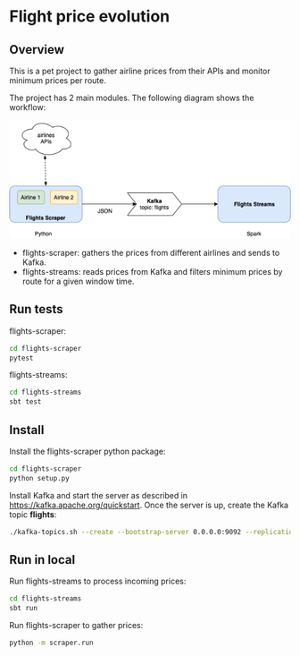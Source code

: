 # Flight price evolution
## Overview
This is a pet project to gather airline prices from their APIs and monitor minimum prices per route.

The project has 2 main modules. The following diagram shows the workflow:

![Components diagram](https://github.com/d1eg0/flights-price-evolution/raw/master/docs/components-flow.png "Components diagram")

- flights-scraper: gathers the prices from different airlines and sends to Kafka.
- flights-streams: reads prices from Kafka and filters minimum prices by route for a given window time.

## Run tests
flights-scraper:
```bash
cd flights-scraper
pytest
```
flights-streams:
```bash
cd flights-streams
sbt test
```

## Install
Install the flights-scraper python package:
```bash
cd flights-scraper
python setup.py
```

Install Kafka and start the server as described in <https://kafka.apache.org/quickstart>. Once the server is up, create the Kafka topic **flights**:
```bash
./kafka-topics.sh --create --bootstrap-server 0.0.0.0:9092 --replication-factor 1 --partitions 1 --topic flights
```

## Run in local
Run flights-streams to process incoming prices:
```bash
cd flights-streams
sbt run
```

Run flights-scraper to gather prices:
```bash
python -m scraper.run
```
